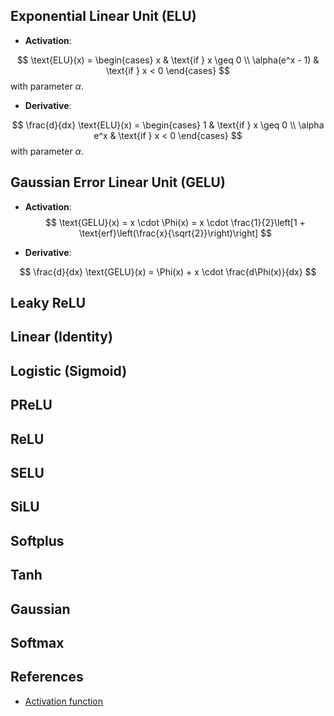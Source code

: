 ## Exponential Linear Unit (ELU)

- **Activation**:

$$
\text{ELU}(x) = \begin{cases} 
x & \text{if } x \geq 0 \\
\alpha(e^x - 1) & \text{if } x < 0 
\end{cases}
$$
	with parameter $\alpha$.
	
- **Derivative**:

$$
\frac{d}{dx} \text{ELU}(x) = \begin{cases} 
1 & \text{if } x \geq 0 \\
\alpha e^x & \text{if } x < 0 
\end{cases}
$$
	with parameter $\alpha$.

## Gaussian Error Linear Unit (GELU)

- **Activation**:
$$
\text{GELU}(x) = x \cdot \Phi(x) = x \cdot \frac{1}{2}\left[1 + \text{erf}\left(\frac{x}{\sqrt{2}}\right)\right]
$$

- **Derivative**:

$$
\frac{d}{dx} \text{GELU}(x) = \Phi(x) + x \cdot \frac{d\Phi(x)}{dx}
$$

## Leaky ReLU
## Linear (Identity)
## Logistic (Sigmoid)
## PReLU
## ReLU
## SELU
## SiLU
## Softplus
## Tanh
## Gaussian
## Softmax
## References

- [Activation function](https://en.wikipedia.org/wiki/Activation_function)